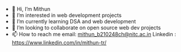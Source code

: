 - 👋 Hi, I’m Mithun
- 👀 I’m interested in web development projects 
- 🌱 I’m currently learning DSA and web development
- 💞️ I’m looking to collaborate on open source web dev projects
- 📫 How to reach me email: mithun_b210248ch@nitc.ac.in Linkedin : https://www.linkedin.com/in/mithun-tr/

<!---
MITHUNTR7/MITHUNTR7 is a ✨ special ✨ repository because its `README.md` (this file) appears on your GitHub profile.
You can click the Preview link to take a look at your changes.
--->
